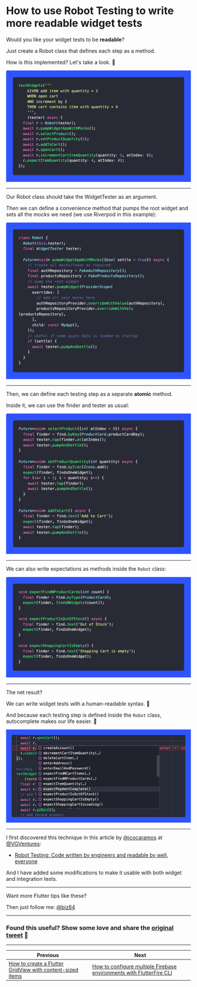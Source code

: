 # How to use Robot Testing to write more readable widget tests

Would you like your widget tests to be **readable**?

Just create a Robot class that defines each step as a method.

How is this implemented? Let's take a look. 🧵

![](020-robot-testing-1.png)

---

Our Robot class should take the WidgetTester as an argument.

Then we can define a convenience method that pumps the root widget and sets all the mocks we need (we use Riverpod in this example):

![](020-robot-testing-2.png)

---

Then, we can define each testing step as a separate **atomic** method.

Inside it, we can use the finder and tester as usual:

![](020-robot-testing-3.png)

---

We can also write expectations as methods inside the `Robot` class:

![](020-robot-testing-4.png)

---

The net result?

We can write widget tests with a human-readable syntax. 🎉

And because each testing step is defined inside the `Robot` class, autocomplete makes our life easier. 🚀

![](020-robot-testing-5.png)

----

I first discovered this technique in this article by [@jcocaramos](https://twitter.com/jcocaramos) at [@VGVentures](https://twitter.com/VGVentures):

- [Robot Testing: Code written by engineers and readable by well, everyone](https://verygood.ventures/blog/robot-testing-in-flutter)

And I have added some modifications to make it usable with both widget and integration tests.

----

Want more Flutter tips like these?

Then just follow me: [@biz84](https://twitter.com/biz84)

---

### Found this useful? Show some love and share the [original tweet](https://twitter.com/biz84/status/1466053266454818826) 🙏

---

| Previous | Next |
| -------- | ---- |
| [How to create a Flutter GridView with content-sized items](../0018-how-to-create-a-flutter-gridview-with-content-sized-items/index.md) | [How to configure multiple Firebase environments with FlutterFire CLI](../0020-how-to-configure-multiple-firebase-environments-with-flutterfire-cli/index.md) |